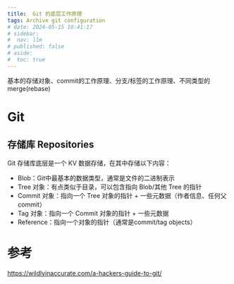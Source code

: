 ```yaml
---
title:  Git 的底层工作原理
tags: Archive git configuration 
# date: 2024-05-15 10:41:17
# sidebar:
#  nav: llm
# published: false
# aside:
#  toc: true
---
```

基本的存储对象、commit的工作原理、分支/标签的工作原理、不同类型的merge(rebase)
# Git

## 存储库 Repositories
Git 存储库底层是一个 KV 数据存储，在其中存储以下内容：
- Blob：Git中最基本的数据类型，通常是文件的二进制表示
- Tree 对象：有点类似于目录，可以包含指向 Blob/其他 Tree 的指针
- Commit 对象：指向一个 Tree 对象的指针 + 一些元数据（作者信息、任何父commit）
- Tag 对象：指向一个 Commit 对象的指针 + 一些元数据
- Reference：指向一个对象的指针（通常是commit/tag objects）

# 参考

https://wildlyinaccurate.com/a-hackers-guide-to-git/